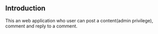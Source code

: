 ## Introduction
This an web application who user can post a content(admin privilege), comment and reply to a comment.
